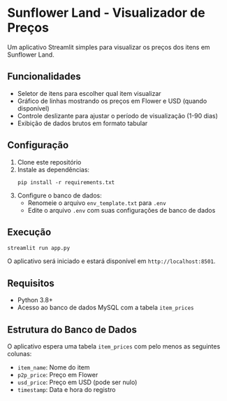 # Sunflower Land - Visualizador de Preços

Um aplicativo Streamlit simples para visualizar os preços dos itens em Sunflower Land.

## Funcionalidades

- Seletor de itens para escolher qual item visualizar
- Gráfico de linhas mostrando os preços em Flower e USD (quando disponível)
- Controle deslizante para ajustar o período de visualização (1-90 dias)
- Exibição de dados brutos em formato tabular

## Configuração

1. Clone este repositório
2. Instale as dependências:
   ```
   pip install -r requirements.txt
   ```
3. Configure o banco de dados:
   - Renomeie o arquivo `env_template.txt` para `.env`
   - Edite o arquivo `.env` com suas configurações de banco de dados

## Execução

```
streamlit run app.py
```

O aplicativo será iniciado e estará disponível em `http://localhost:8501`.

## Requisitos

- Python 3.8+
- Acesso ao banco de dados MySQL com a tabela `item_prices`

## Estrutura do Banco de Dados

O aplicativo espera uma tabela `item_prices` com pelo menos as seguintes colunas:
- `item_name`: Nome do item
- `p2p_price`: Preço em Flower
- `usd_price`: Preço em USD (pode ser nulo)
- `timestamp`: Data e hora do registro 